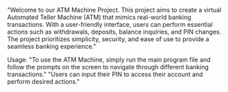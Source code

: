 "Welcome to our ATM Machine Project. This project aims to create a virtual Automated Teller Machine (ATM) that mimics real-world banking transactions. With a user-friendly interface, users can perform essential actions such as withdrawals, deposits, balance inquiries, and PIN changes. The project prioritizes simplicity, security, and ease of use to provide a seamless banking experience."

Usage:
"To use the ATM Machine, simply run the main program file and follow the prompts on the screen to navigate through different banking transactions."
"Users can input their PIN to access their account and perform desired actions."
